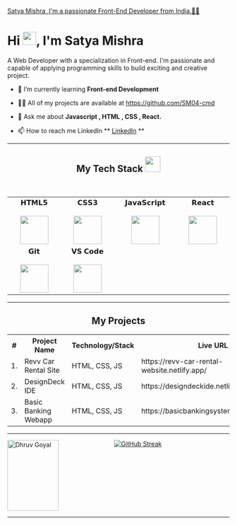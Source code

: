 [Satya Mishra ,I'm a passionate Front-End Developer from India.🧑‍💻](https://www.linkedin.com/in/satya-mishra03/)

<h3 align="center"> <h1> Hi <img src="https://github.githubassets.com/images/icons/emoji/unicode/1f44b.png" width="30px">, I'm Satya Mishra </h1>
<p>A Web Developer with a specialization in Front-end. I'm passionate and capable of applying programming skills to build exciting and creative project.</p>


</h3>

- 🌱 I’m currently learning **Front-end Development**

- 👨‍💻 All of my projects are available at https://github.com/SM04-cmd

- 💬 Ask me about **Javascript , HTML , CSS , React.**

- 📫 How to reach me LinkedIn ** <a color = "red" href="https://www.linkedin.com/in/satya-mishra03/">LinkedIn</a> **

<hr />

<h2 align="center" border="0">My Tech Stack <img src="https://clipart-library.com/2023/2018-frequent-flyer.gif" width="35"/></h2>
<br>


<table align="center">
<tbody>
<tr valign="top">
  
<td width="200px" align="center">
<span>𝗛𝗧𝗠𝗟𝟱</span><br><br>
<img height="64px" src="https://cdn.svgporn.com/logos/html-5.svg">
</td>

<td width="200px" align="center">
<span>𝗖𝗦𝗦𝟯</span><br><br>
<img height="64px" src="https://github.com/user-attachments/assets/6b06395b-1680-4ee4-82b1-a7e63556d46c">
</td>

<td width="200px" align="center">
<span>𝗝𝗮𝘃𝗮𝗦𝗰𝗿𝗶𝗽𝘁</span><br><br>
<img height="64px" src="https://cdn.svgporn.com/logos/javascript.svg">
</td>

<td width="200px" align="center">
<span>𝗥𝗲𝗮𝗰𝘁</span><br><br>
<img height="64px" src="https://cdn.svgporn.com/logos/react.svg">
</td>
</tr>

 <td width="200px" align="center">
<span>𝗚𝗶𝘁</span><br><br>
<img height="64px" src="https://cdn.svgporn.com/logos/git-icon.svg">
</td>

<td width="200px" align="center">
<span>𝗩𝗦 𝗖𝗼𝗱𝗲</span><br><br>
<img height="64px" src="https://cdn.svgporn.com/logos/visual-studio-code.svg">
</td>

</tr>
</tbody>
</table>

<hr>

<div>
  <h2 align="center">My Projects</h2>
  <table align="center">
    <tbody>
      <tr>
        <th>#</th>
        <th>Project Name</th>
        <th>Technology/Stack</th>
        <th>Live URL</th>
      </tr>
      <tr>
        <td>1.</td>
        <td>Revv Car Rental Site</td>
        <td>HTML, CSS, JS</td>
        <td>https://revv-car-rental-website.netlify.app/</td>
      </tr>
      <tr>
        <td>2.</td>
        <td>DesignDeck IDE</td>
        <td>HTML, CSS, JS</td>
        <td>https://designdeckide.netlify.app/</td>
      </tr>
      <tr>
        <td>3.</td>
        <td>Basic Banking Webapp</td>
        <td>HTML, CSS, JS</td>
        <td>https://basicbankingsystemsite.netlify.app/</td>
      </tr>
    </tbody>
  </table>
</div>

<hr>
<div style="display: flex;" >
    <img align="center"  height="160px" width="48%" src="https://github-readme-stats.vercel.app/api/top-langs/?username=dhgo21&layout=compact" alt="Dhruv Goyal" />
<a href="https://git.io/streak-stats"><img src="https://streak-stats.demolab.com?user=SM04-cmd&theme=dark" alt="GitHub Streak" /></a>
  </div>
<hr />
<marquee>
  <h1 align="center">Thank You! ❤️</h1>
</marquee>

